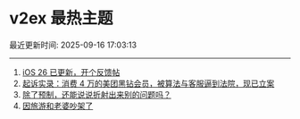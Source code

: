 # v2ex 最热主题

最近更新时间: 2025-09-16 17:03:13

--- 
1. [iOS 26 已更新，开个反馈帖](https://www.v2ex.com/t/1159470) 
2. [起诉实录：消费 4 万的美团黑钻会员，被算法与客服逼到法院，现已立案](https://www.v2ex.com/t/1159485) 
3. [除了预制，还能说说折射出来别的问题吗？](https://www.v2ex.com/t/1159503) 
4. [因旅游和老婆吵架了](https://www.v2ex.com/t/1159535) 
